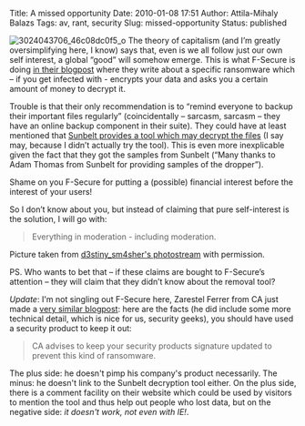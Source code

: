 Title: A missed opportunity
Date: 2010-01-08 17:51
Author: Attila-Mihaly Balazs
Tags: av, rant, security
Slug: missed-opportunity
Status: published

![3024043706\_46c08dc0f5\_o](http://lh4.ggpht.com/_hrvCBhtWhJ4/S0dUjEj8b1I/AAAAAAAACF8/fN0Y_doKqRE/3024043706_46c08dc0f5_o%5B2%5D.jpg?imgmax=800 "3024043706_46c08dc0f5_o")
The theory of capitalism (and I’m greatly oversimplifying here, I know)
says that, even is we all follow just our own self interest, a global
“good” will somehow emerge. This is what F-Secure is doing [in their
blogpost](http://www.f-secure.com/weblog/archives/00001850.html) where
they write about a specific ransomware which – if you get infected
with - encrypts your data and asks you a certain amount of money to
decrypt it.

Trouble is that their only recommendation is to “<span
class="rss:item">remind everyone to backup their important files
regularly” (coincidentally – sarcasm, sarcasm – they have an online
backup component in their suite). They could have at least mentioned
that [Sunbelt provides a tool which may decrypt the
files](http://sunbeltblog.blogspot.com/2010/01/data-doctor-2010-encrypted-files-we.html)
(I say may, because I didn’t actually try the tool). This is even more
inexplicable given the fact that they got the samples from Sunbelt
(“Many thanks to Adam Thomas from Sunbelt for providing samples of the
dropper”).</span>

<span class="rss:item">Shame on you F-Secure for putting a (possible)
financial interest before the interest of your users!</span>

<span class="rss:item">So I don’t know about you, but instead of
claiming that pure self-interest is the solution, I will go with:</span>

> <span class="rss:item">Everything in moderation - including
> moderation.</span>

<span class="rss:item">Picture taken from [d3stiny\_sm4sher's
photostream](http://www.flickr.com/photos/d3stiny_sm4sher/) with
permission.</span>

<span class="rss:item">PS. Who wants to bet that – if these claims are
bought to F-Secure’s attention – they will claim that they didn’t know
about the removal tool?</span>

*Update*: I'm not singling out F-Secure here, Zarestel Ferrer from CA
just made a [very similar
blogpost](http://community.ca.com/blogs/securityadvisor/archive/2010/01/09/another-recycled-ransomware-datadoctor2010.aspx):
here are the facts (he did include some more technical detail, which is
nice for us, security geeks), you should have used a security product to
keep it out:

> CA advises to keep your security products signature updated to prevent
> this kind of ransomware.

The plus side: he doesn't pimp his company's product necessarily. The
minus: he doesn't link to the Sunbelt decryption tool either. On the
plus side, there is a comment facility on their website which could be
used by visitors to mention the tool and thus help out people who lost
data, but on the negative side: *it doesn't work, not even with IE!*.
